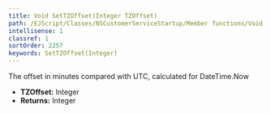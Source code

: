 ```yaml
---
title: Void SetTZOffset(Integer TZOffset)
path: /EJScript/Classes/NSCustomerServiceStartup/Member functions/Void SetTZOffset(Integer p_0)
intellisense: 1
classref: 1
sortOrder: 2257
keywords: SetTZOffset(Integer)
---
```



The offset in minutes compared with UTC, calculated for DateTime.Now



* **TZOffset:** Integer
* **Returns:** Integer


